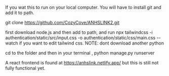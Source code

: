 If you wat this to run on your local computer. You will have to install git and add it to path.

git clone https://github.com/CozyCove/ANHSLINK2.git

first download node.js and then add to path, and run npx tailwindcss -i authentication/static/src/input.css -o authentication/static/css/main.css --watch
if you want to edit tailwind css. NOTE: dont download another python 

cd to the folder and then in your terminal ,
python manage.py runserver <ipconfig>

A react frontend is found at https://anhslink.netlify.app/ but this is still not fully functional yet.
